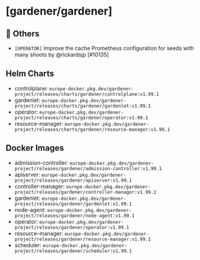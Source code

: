 # [gardener/gardener]

## 🏃 Others

- `[OPERATOR]` Improve the cache Prometheus configuration for seeds with many shoots by @rickardsjp [#10135]

## Helm Charts
- controlplane: `europe-docker.pkg.dev/gardener-project/releases/charts/gardener/controlplane:v1.99.1`
- gardenlet: `europe-docker.pkg.dev/gardener-project/releases/charts/gardener/gardenlet:v1.99.1`
- operator: `europe-docker.pkg.dev/gardener-project/releases/charts/gardener/operator:v1.99.1`
- resource-manager: `europe-docker.pkg.dev/gardener-project/releases/charts/gardener/resource-manager:v1.99.1`
## Docker Images
- admission-controller: `europe-docker.pkg.dev/gardener-project/releases/gardener/admission-controller:v1.99.1`
- apiserver: `europe-docker.pkg.dev/gardener-project/releases/gardener/apiserver:v1.99.1`
- controller-manager: `europe-docker.pkg.dev/gardener-project/releases/gardener/controller-manager:v1.99.1`
- gardenlet: `europe-docker.pkg.dev/gardener-project/releases/gardener/gardenlet:v1.99.1`
- node-agent: `europe-docker.pkg.dev/gardener-project/releases/gardener/node-agent:v1.99.1`
- operator: `europe-docker.pkg.dev/gardener-project/releases/gardener/operator:v1.99.1`
- resource-manager: `europe-docker.pkg.dev/gardener-project/releases/gardener/resource-manager:v1.99.1`
- scheduler: `europe-docker.pkg.dev/gardener-project/releases/gardener/scheduler:v1.99.1`

